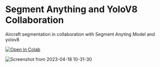 # Segment Anything and YoloV8 Collaboration

Aircraft segmentation in collaboration with Segment Anyting Model and yolov8

[![Open In Colab](https://colab.research.google.com/assets/colab-badge.svg)](https://colab.research.google.com/drive/1jCgiaBe1ony_uXr-tscMsQStrD6-jfMr#scrollTo=LWfVExQJTK5w)


![Screenshot from 2023-04-18 10-31-30](https://user-images.githubusercontent.com/48186387/232704733-98141eee-1d98-4fa7-a520-4131159fcd35.png)
